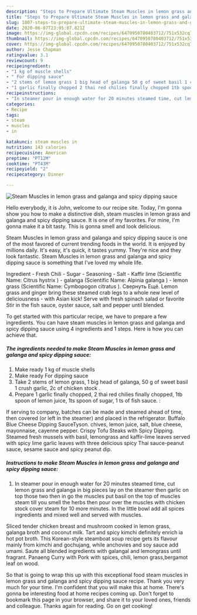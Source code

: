 ```yaml
---
description: "Steps to Prepare Ultimate Steam Muscles in lemon grass and galanga and spicy dipping sauce"
title: "Steps to Prepare Ultimate Steam Muscles in lemon grass and galanga and spicy dipping sauce"
slug: 1807-steps-to-prepare-ultimate-steam-muscles-in-lemon-grass-and-galanga-and-spicy-dipping-sauce
date: 2020-06-07T23:05:07.821Z
image: https://img-global.cpcdn.com/recipes/6470950780403712/751x532cq70/steam-muscles-in-lemon-grass-and-galanga-and-spicy-dipping-sauce-recipe-main-photo.jpg
thumbnail: https://img-global.cpcdn.com/recipes/6470950780403712/751x532cq70/steam-muscles-in-lemon-grass-and-galanga-and-spicy-dipping-sauce-recipe-main-photo.jpg
cover: https://img-global.cpcdn.com/recipes/6470950780403712/751x532cq70/steam-muscles-in-lemon-grass-and-galanga-and-spicy-dipping-sauce-recipe-main-photo.jpg
author: Jesse Chapman
ratingvalue: 3.1
reviewcount: 9
recipeingredient:
- "1 kg of muscle shells"
- " For dipping sauce"
- "2 stems of lemon grass 1 big head of galanga 50 g of sweet basil 1 crush garlic 2c of chicken stock "
- "1 garlic finally chopped 2 thai red chilies finally chopped 1tb spoon of lemon juice 1ts spoon of sugar 1 ts of fish sauce "
recipeinstructions:
- "In steamer pour in enough water for 20 minutes steamed time, cut lemon grass and galanga in big pieces lay on the steamer then garlic on top those two then in go the muscles put basil on the top of muscles steam till you smell the herbs then pour over the muscles with chicken stock cover steam for 10 more minutes. In the little bowl add all spices ingredients and mixed well and served with muscles."
categories:
- Recipe
tags:
- steam
- muscles
- in

katakunci: steam muscles in 
nutrition: 143 calories
recipecuisine: American
preptime: "PT12M"
cooktime: "PT43M"
recipeyield: "2"
recipecategory: Dinner

---
```



![Steam Muscles in lemon grass and galanga and spicy dipping sauce](https://img-global.cpcdn.com/recipes/6470950780403712/751x532cq70/steam-muscles-in-lemon-grass-and-galanga-and-spicy-dipping-sauce-recipe-main-photo.jpg)

Hello everybody, it is John, welcome to our recipe site. Today, I'm gonna show you how to make a distinctive dish, steam muscles in lemon grass and galanga and spicy dipping sauce. It is one of my favorites. For mine, I'm gonna make it a bit tasty. This is gonna smell and look delicious.

Steam Muscles in lemon grass and galanga and spicy dipping sauce is one of the most favored of current trending foods in the world. It is enjoyed by millions daily. It's easy, it's quick, it tastes yummy. They're nice and they look fantastic. Steam Muscles in lemon grass and galanga and spicy dipping sauce is something that I've loved my whole life.

Ingredient - Fresh Chili - Sugar - Seasoning - Salt - Kaffir lime (Scientific Name: Citrus hystrix ) - galanga (Scientific Name: Alpinia galanga ) - lemon grass (Scientific Name: Cymbopogon citratus ). Свернуть Ещё. Lemon grass and ginger bring these steamed crab legs to a whole new level of deliciousness - with Asian kick! Serve with fresh spinach salad or favorite Stir in the fish sauce, oyster sauce, salt and pepper until blended.


To get started with this particular recipe, we have to prepare a few ingredients. You can have steam muscles in lemon grass and galanga and spicy dipping sauce using 4 ingredients and 1 steps. Here is how you can achieve that.

<!--inarticleads1-->

##### The ingredients needed to make Steam Muscles in lemon grass and galanga and spicy dipping sauce:

1. Make ready 1 kg of muscle shells
1. Make ready  For dipping sauce
1. Take 2 stems of lemon grass, 1 big head of galanga, 50 g of sweet basil 1 crush garlic, 2c of chicken stock .
1. Prepare 1 garlic finally chopped, 2 thai red chilies finally chopped, 1tb spoon of lemon juice, 1ts spoon of sugar, 1 ts of fish sauce. :


If serving to company, batches can be made and steamed ahead of time, then covered (or left in the steamer) and placed in the refrigerator. Buffalo Blue Cheese Dipping SauceTyson. chives, lemon juice, salt, blue cheese, mayonnaise, cayenne pepper. Crispy Tofu Steaks with Spicy Dipping. Steamed fresh mussels with basil, lemongrass and kaffir-lime leaves served with spicy lime garlic leaves with three delicious spicy Thai sauce-peanut sauce, sesame sauce and spicy peanut dip. 

<!--inarticleads2-->

##### Instructions to make Steam Muscles in lemon grass and galanga and spicy dipping sauce:

1. In steamer pour in enough water for 20 minutes steamed time, cut lemon grass and galanga in big pieces lay on the steamer then garlic on top those two then in go the muscles put basil on the top of muscles steam till you smell the herbs then pour over the muscles with chicken stock cover steam for 10 more minutes. In the little bowl add all spices ingredients and mixed well and served with muscles.


Sliced tender chicken breast and mushroom cooked in lemon grass, galanga broth and coconut milk. Tart and spicy kimchi definitely enrich ia hot pot broth. This Korean-style steamboat soup recipe gets its flavour mainly from kimchi and gochujang, while anchovies and soy sauce add umami. Saute all blended ingredients with galangal and lemongrass until fragrant. Panaeng Curry with Pork with spices, chili, lemon grass,bergamot leaf on wood. 

So that is going to wrap this up with this exceptional food steam muscles in lemon grass and galanga and spicy dipping sauce recipe. Thank you very much for your time. I'm confident that you will make this at home. There's gonna be interesting food at home recipes coming up. Don't forget to bookmark this page in your browser, and share it to your loved ones, friends and colleague. Thanks again for reading. Go on get cooking!
